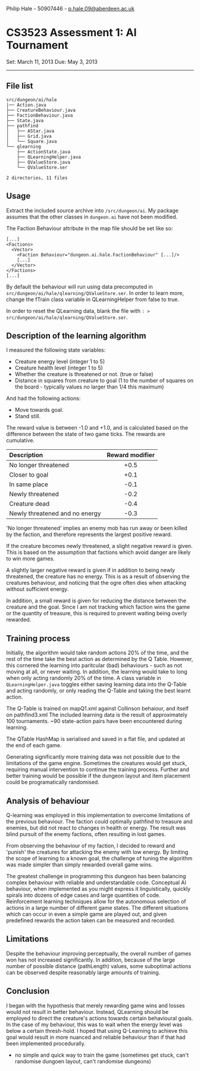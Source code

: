 Philip Hale - 50907446 - p.hale.09@aberdeen.ac.uk

# CS3523 Assessment 1: AI Tournament
Set: March 11, 2013
Due: May 3, 2013

---

## File list

```
src/dungeon/ai/hale
|── Action.java
├── CreatureBehaviour.java
├── FactionBehaviour.java
├── State.java
├── pathfind
│   ├── AStar.java
│   ├── Grid.java
│   └── Square.java
└── qlearning
    ├── ActionState.java
    ├── QLearningHelper.java
    ├── QValueStore.java
    └── QValueStore.ser

2 directories, 11 files
```

## Usage

Extract the included source archive into `/src/dungeon/ai`.  My package assumes
that the other classes in `dungeon.ai` have not been modified.

The Faction Behaviour attribute in the map file should be set like so:

    [...]
    <Factions>
      <Vector>
        <Faction Behaviour="dungeon.ai.hale.FactionBehaviour" [...]/>
        [...]
      </Vector>
    </Factions>
    [...]

By default the behaviour will run using data precomputed in
`src/dungeon/ai/hale/qlearning/QValueStore.ser`. In order to learn more, change
the fTrain class variable in QLearningHelper from false to true.

In order to reset the QLearning data, blank the file with
`: > src/dungeon/ai/hale/qlearning/QValueStore.ser`.

## Description of the learning algorithm

I measured the following state variables:

* Creature energy level (integer 1 to 5)
* Creature health level (integer 1 to 5)
* Whether the creature is threatened or not. (true or false)
* Distance in squares from creature to goal (1 to the number of squares on the
  board - typically values no larger than 1/4 this maximum)

And had the following actions:

* Move towards goal.
* Stand still.

The reward value is between -1.0 and +1.0, and is calculated based on the
difference between the state of two game ticks. The rewards are cumulative.

| Description                    | Reward modifier |
| :-                             | :-:             |
| No longer threatened           | +0.5            |
| Closer to goal                 | +0.1            |
| In same place                  | -0.1            |
| Newly threatened               | -0.2            |
| Creature dead                  | -0.4            |
| Newly threatened and no energy | -0.3            |

'No longer threatened' implies an enemy mob has run away or been killed by the
faction, and therefore represents the largest positive reward.

If the creature becomes newly threatened, a slight negative reward is given.
This is based on the assumption that factions which avoid danger are likely to
win more games.

A slightly larger negative reward is given if in addition to being newly
threatened, the creature has no energy.  This is as a result of observing the
creatures behaviour, and noticing that the ogre often dies when attacking
without sufficient energy.

In addition, a small reward is given for reducing the distance between the
creature and the goal.  Since I am not tracking which faction wins the game or
the quantity of treasure, this is required to prevent waiting being overly
rewarded.

## Training process

Initially, the algorithm would take random actions 20% of the time, and the
rest of the time take the best action as determined by the Q Table. However,
this cornered the learning into paritcular (bad) behaviours - such as not
moving at all, or never waiting.  In addition, the learning would take to long
when only acting randomly 20% of the time.  A class variable in
`QLearningHelper.java` toggles either saving learning data into the Q-Table and
acting randomly, or only reading the Q-Table and taking the best learnt action.

The Q-Table is trained on mapQ1.xml against Collinson behaiour, and itself on
pathfind3.xml  The included learning data is the result of approximately 100
tournaments. ~90 state-action pairs have been encountered during learning.

The QTable HashMap is serialised and saved in a flat file, and updated at the
end of each game.

Generating significantly more training data was not possible due to the
limitations of the game engine. Sometimes the creatures would get stuck,
requiring manual intervention to continue the training process. Further and
better training would be possible if the dungeon layout and item placement
could be programatically randomised.

## Analysis of behaviour

Q-learning was employed in this implementation to overcome limitations of the
previous behaviour.  The faction could optimally pathfind to treasure and
enemies, but did not react to changes in health or energy.  The result was
blind pursuit of the enemy factions, often resulting in lost games.  

From observing the behaviour of my faction, I decided to reward and 'punish' the
creatures for attacking the enemy with low energy.  By limiting the scope of
learning to a known goal, the challenge of tuning the algorithm was made
simpler than simply rewarded overall game wins.

The greatest challenge in programming this dungeon has been balancing complex
behaviour with reliable and understandable code.  Conceptual AI behaviour, when
implemented as you might express it linguistically, quickly spirals into dozens
of edge cases and large quantities of code. Reinforcement learning techniques
allow for the autonomous selection of actions in a large number of different
game states. The different situations which can occur in even a simple game are
played out, and given predefined rewards the action taken can be measured and
recorded.

## Limitations

Despite the behaviour improving perceptually, the overall number of games won
has not increased significantly. In addition, because of the large number of
possible distance (pathLength) values, some suboptimal actions can be observed
despite reasonably large amounts of training.

## Conclusion

I began with the hypothesis that merely rewarding game wins and losses would
not result in better behaviour.  Instead, QLearning should be employed to
direct the creature's actions towards certain behavioural goals.  In the case
of my behaviour, this was to wait when the energy level was below a certain
thresh-hold. I hoped that using Q-Learning to achieve this goal would result in
more nuanced and reliable behaviour than if that had been implemented
procedurally.

* no simple and quick way to train the game (sometimes get stuck, can't
  randomise dungoen layout, can't randomise dungeons)
